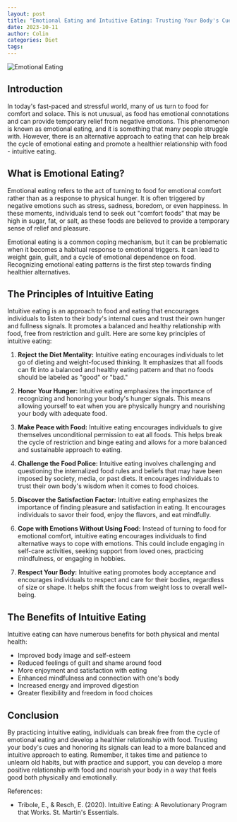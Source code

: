 ```yaml
---
layout: post
title: "Emotional Eating and Intuitive Eating: Trusting Your Body's Cues"
date: 2023-10-11
author: Colin
categories: Diet
tags: 
---
```


![Emotional Eating](https://source.unsplash.com/1600x900/?food,emotional-eating)

## Introduction

In today's fast-paced and stressful world, many of us turn to food for comfort and solace. This is not unusual, as food has emotional connotations and can provide temporary relief from negative emotions. This phenomenon is known as emotional eating, and it is something that many people struggle with. However, there is an alternative approach to eating that can help break the cycle of emotional eating and promote a healthier relationship with food - intuitive eating.

## What is Emotional Eating?

Emotional eating refers to the act of turning to food for emotional comfort rather than as a response to physical hunger. It is often triggered by negative emotions such as stress, sadness, boredom, or even happiness. In these moments, individuals tend to seek out "comfort foods" that may be high in sugar, fat, or salt, as these foods are believed to provide a temporary sense of relief and pleasure.

Emotional eating is a common coping mechanism, but it can be problematic when it becomes a habitual response to emotional triggers. It can lead to weight gain, guilt, and a cycle of emotional dependence on food. Recognizing emotional eating patterns is the first step towards finding healthier alternatives.

## The Principles of Intuitive Eating

Intuitive eating is an approach to food and eating that encourages individuals to listen to their body's internal cues and trust their own hunger and fullness signals. It promotes a balanced and healthy relationship with food, free from restriction and guilt. Here are some key principles of intuitive eating:

1. **Reject the Diet Mentality:** Intuitive eating encourages individuals to let go of dieting and weight-focused thinking. It emphasizes that all foods can fit into a balanced and healthy eating pattern and that no foods should be labeled as "good" or "bad."

2. **Honor Your Hunger:** Intuitive eating emphasizes the importance of recognizing and honoring your body's hunger signals. This means allowing yourself to eat when you are physically hungry and nourishing your body with adequate food.

3. **Make Peace with Food:** Intuitive eating encourages individuals to give themselves unconditional permission to eat all foods. This helps break the cycle of restriction and binge eating and allows for a more balanced and sustainable approach to eating.

4. **Challenge the Food Police:** Intuitive eating involves challenging and questioning the internalized food rules and beliefs that may have been imposed by society, media, or past diets. It encourages individuals to trust their own body's wisdom when it comes to food choices.

5. **Discover the Satisfaction Factor:** Intuitive eating emphasizes the importance of finding pleasure and satisfaction in eating. It encourages individuals to savor their food, enjoy the flavors, and eat mindfully.

6. **Cope with Emotions Without Using Food:** Instead of turning to food for emotional comfort, intuitive eating encourages individuals to find alternative ways to cope with emotions. This could include engaging in self-care activities, seeking support from loved ones, practicing mindfulness, or engaging in hobbies.

7. **Respect Your Body:** Intuitive eating promotes body acceptance and encourages individuals to respect and care for their bodies, regardless of size or shape. It helps shift the focus from weight loss to overall well-being.

## The Benefits of Intuitive Eating

Intuitive eating can have numerous benefits for both physical and mental health:

- Improved body image and self-esteem
- Reduced feelings of guilt and shame around food
- More enjoyment and satisfaction with eating
- Enhanced mindfulness and connection with one's body
- Increased energy and improved digestion
- Greater flexibility and freedom in food choices

## Conclusion

By practicing intuitive eating, individuals can break free from the cycle of emotional eating and develop a healthier relationship with food. Trusting your body's cues and honoring its signals can lead to a more balanced and intuitive approach to eating. Remember, it takes time and patience to unlearn old habits, but with practice and support, you can develop a more positive relationship with food and nourish your body in a way that feels good both physically and emotionally.

References:
- Tribole, E., & Resch, E. (2020). Intuitive Eating: A Revolutionary Program that Works. St. Martin's Essentials.